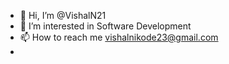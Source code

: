 - 👋 Hi, I’m @VishalN21
- 👀 I’m interested in Software Development
- 📫 How to reach me vishalnikode23@gmail.com
-

